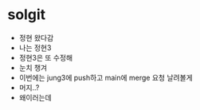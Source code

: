 # solgit

- 정현 왔다감
- 나는 정현3
- 정현3은 또 수정해
- 눈치 챙겨
- 이번에는 jung3에 push하고 main에 merge 요청 날려볼게
- 머지..?
- 왜이러는데